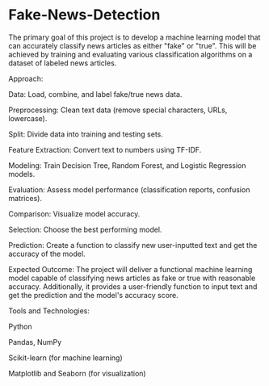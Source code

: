 # Fake-News-Detection
The primary goal of this project is to develop a machine learning model that can accurately classify news articles as either "fake" or "true". This will be achieved by training and evaluating various classification algorithms on a dataset of labeled news articles.

Approach:

Data: Load, combine, and label fake/true news data.

Preprocessing: Clean text data (remove special characters, URLs, lowercase).

Split: Divide data into training and testing sets.

Feature Extraction: Convert text to numbers using TF-IDF.

Modeling: Train Decision Tree, Random Forest, and Logistic Regression models.

Evaluation: Assess model performance (classification reports, confusion matrices).

Comparison: Visualize model accuracy.

Selection: Choose the best performing model.

Prediction: Create a function to classify new user-inputted text and get the accuracy of the model.

Expected Outcome: The project will deliver a functional machine learning model capable of classifying news articles as fake or true with reasonable accuracy. Additionally, it provides a user-friendly function to input text and get the prediction and the model's accuracy score.

Tools and Technologies:

Python

Pandas, NumPy

Scikit-learn (for machine learning)

Matplotlib and Seaborn (for visualization)
